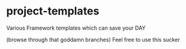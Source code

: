 # project-templates
Various Framework templates which can save your DAY

(browse through that goddamn branches)
Feel free to use this sucker
